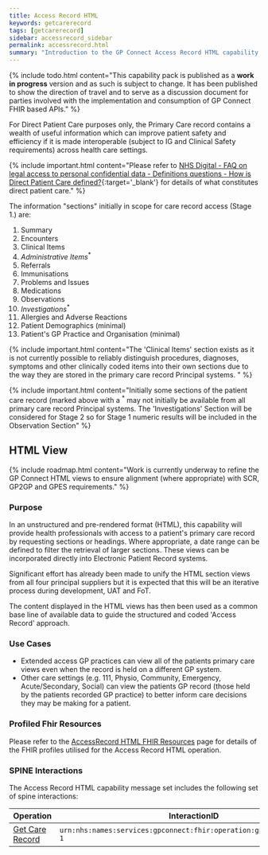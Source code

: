 ```yaml
---
title: Access Record HTML
keywords: getcarerecord
tags: [getcarerecord]
sidebar: accessrecord_sidebar
permalink: accessrecord.html
summary: "Introduction to the GP Connect Access Record HTML capability."
---
```


{% include todo.html content="This capability pack is published as a **work in progress** version and as such is subject to change. It has been published to show the direction of travel and to serve as a discussion document for parties involved with the implementation and consumption of GP Connect FHIR based APIs." %}

For Direct Patient Care purposes only, the Primary Care record contains a wealth of useful information which can improve patient safety and efficiency if it is made interoperable (subject to IG and Clinical Safety requirements) across health care settings.

{% include important.html content="Please refer to [NHS Digital - FAQ on legal access to personal confidential data - Definitions questions - How is Direct Patient Care defined?](http://content.digital.nhs.uk/article/3638/Personal-data-access-FAQs){:target='_blank'} for details of what constitutes direct patient care." %}

The information "sections" initially in scope for care record access (Stage 1.) are:

1. Summary
2. Encounters
3. Clinical Items
4. *Administrative Items*<sup>*</sup>
5. Referrals
6. Immunisations
7. Problems and Issues
8. Medications
9. Observations
10. *Investigations*<sup>*</sup>
11. Allergies and Adverse Reactions
12. Patient Demographics (minimal)
13. Patient's GP Practice and Organisation (minimal)


{% include important.html content="The 'Clinical Items' section exists as it is not currently possible to reliably distinguish procedures, diagnoses, symptoms and other clinically coded items into their own sections due to the way they are stored in the primary care record Principal systems. " %}

{% include important.html content="Initially some sections of the patient care record (marked above with a <sup>*</sup> may not initially be available from all primary care record Principal systems.  The 'Investigations' Section will be considered for Stage 2 so for Stage 1 numeric results will be included in the Observation Section" %}

## HTML View ##

{% include roadmap.html content="Work is currently underway to refine the GP Connect HTML views to ensure alignment (where appropriate) with SCR, GP2GP and GPES requirements." %}

### Purpose ###

In an unstructured and pre-rendered format (HTML), this capability will provide health professionals with access to a patient's primary care record by requesting sections or headings. Where appropriate, a date range can be defined to filter the retrieval of larger sections. These views can be incorporated directly into Electronic Patient Record systems.

Significant effort has already been made to unify the HTML section views from all four principal suppliers but it is expected that this will be an iterative process during development, UAT and FoT.

The content displayed in the HTML views has then been used as a common base line of available data to guide the structured and coded 'Access Record' approach.

### Use Cases ###

- Extended access GP practices can view all of the patients primary care views even when the record is held on a different GP system.
- Other care settings (e.g. 111, Physio, Community, Emergency, Acute/Secondary, Social) can view the patients GP record (those held by the patients recorded GP practice) to better inform care decisions they may be making for a patient.

### Profiled Fhir Resources ###

Please refer to the [AccessRecord HTML FHIR Resources](datalibraryaccessRecord.html) page for details of the FHIR profiles utilised for the Access Record HTML operation.

### SPINE Interactions ###

The Access Record HTML capability message set includes the following set of spine interactions:

| Operation                 | InteractionID             | 
|---------------------------|---------------------------| 
| [Get Care Record](accessrecord_use_case_retrieve_a_care_record_section.html) | `urn:nhs:names:services:gpconnect:fhir:operation:gpc.getcarerecord-1` |
